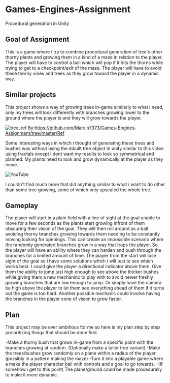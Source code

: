 # Games-Engines-Assignment
Procedural generation in Unity

## Goal of Assignment
This is a game where i try to combine procedural generation of tree's other thorny plants and growing them in a kind of a maze in relation to the player. The player will have to control a ball which will pop if it hits the thorns while trying to get to a checkpoint/exit of the maze. The player will have to avoid these thorny vines and trees as they grow toward the player in a dynamic way.

## Similar projects
This project shows a way of growing trees in-game similarly to what i need, only my trees will look differently with branches growing lower to the ground where the player is and they will grow towards the player.

![tree_ref](https://raw.githubusercontent.com/Marcin7373/Games-Engines-Assignment/tree/master/Ref/tree_ref.gif)
By:https://github.com/Marcin7373/Games-Engines-Assignment/tree/master/Ref

Some interesting ways in which i thought of generating these trees and bushes was without using the inbuilt tree object in unity similar to this video using fractals except i dont want my results to look so symmetrical and planned. My plants need to look and grow dynamically at the player as they move.

![YouTube](https://www.youtube.com/watch?v=VXegg-HGT0s)

I couldn't find much more that did anything similar to what i want to do other than some tree growing, some of which only upscaled the whole tree.

## Gameplay
The player will start in a plain field with a line of sight at the goal unable to move for a few seconds as the plants start growing infront of them obscuring their vision of the goal. They will then roll around as a ball avoiding thorny branches growing towards them needing to be constantly moving looking for openings. This can create an impossible scenario where the randomly generated branches grow in a way that traps the player. So the player will have an ability where they can harden and push through the branches for a limited amount of time. 
The player from the start will lose sight of the goal so i have some solutions which i will test to see which works best. I could give the player a directional indicator above them. Give them the ability to jump just high enough to see above the thicker bushes while giving them a new mechaninc to play with to avoid newer freshly growing branches that are low enough to jump. Or simply have the camera be high above the player to let them see everything ahead of them if it turns out the game is too hard.
Another possible mechanic could involve having the branches in the player cone of vision to grow faster.

## Plan
This project may be over ambitious for me so here is my plan step by step proioritizing things that should be done first.

-Make a thorny bush that grows in-game from a specific point with the branches growing at random. (Optionally make a taller tree variant)
-Make the trees/bushes grow randomly on a plane within a radius of the player (possibly in a pattern making the maze)
-Turn it into a playable game where a make the player character ball with controls and a goal to go towards.
-(If somehow i get to this point) The plane/ground could be made procedurally to make it more dynamic.
